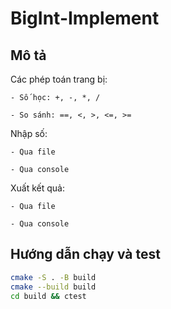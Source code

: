 # BigInt-Implement

## Mô tả

Các phép toán trang bị:

    - Số học: +, -, *, /

    - So sánh: ==, <, >, <=, >=

Nhập số:

    - Qua file

    - Qua console

Xuất kết quả:

    - Qua file

    - Qua console

## Hướng dẫn chạy và test

```bash
cmake -S . -B build
cmake --build build
cd build && ctest
```